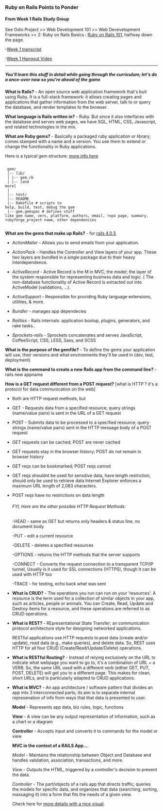 ### Ruby on Rails Points to Ponder 

#### From Week 1 Rails Study Group

See Odin Project >> Web Development 101 >> Web Devevelopment Frameworks >> 2: Ruby on Rails Basics : [Ruby on Rails 101](http://www.theodinproject.com/courses/web-development-101/lessons/ruby-on-rails-basics), halfway down the page.


-[Week 1 transcript](https://github.com/afshinator/OdinRailsStudyGroup/blob/master/week1-transcript.md)

-[Week 1 Hangout Video](http://www.youtube.com/watch?v=5GcvIf-sFe4)

---

##### You'll learn this stuff in detail while going through the curriculum; let's do a once-over now so you're ahead of the game

**What is Rails?** - An open source web application framework that's buit using Ruby. It is a full-stack framework: it allows creating pages and applications that gather information from the web server, talk to or query the database, and render templates to the browser.

**What language is Rails written in?** - Ruby.  But since it also interfaces with the database and serves web pages, we have SQL, HTML, CSS, Javascript, and related technologies in the mix.

**What are Ruby gems?** - Basically a packaged ruby application or library; comes stamped with a name and a version.  You use them to extend or change the functionality in Ruby applications.

Here is a typical gem structure:  [more info here](http://rubylearning.com/blog/2010/12/14/ruby-gems-%E2%80%94-what-why-and-how/)


<code><br>
gem/<br>
|-- lib/<br>
|   |-- gem.rb<br>
|   |-- [and more]<br>
|<br>
|-- test/<br>
|-- README<br>
|-- Rakefile			            # scripts to help, build, test, debug the gem<br>
|-- gem.gemspec			       # defines stuff like gem name, vers, platform, authors, email, repo page, summary, rubyforge_project name, other dependencies<br>
</code>


**What are the gems that make up Rails?** - for [rails 4.0.3](https://rubygems.org/gems/rails),

- *ActionMailer* - Allows you to send emails from your application.

- *ActionPack* -  Handles the Controller and View layers of your app. These two layers are bundled in a single package due to their heavy interdependence.

- *ActiveRecord* - Active Record is the M in MVC, the model; the layer of the system responsible for representing business data and logic.  ( The non-database functionality of Active Record is extracted out into ActiveModel (validations, ...).

- *ActiveSupport* - Responsible for providing Ruby language extensions, utilities, & more.

- *Bundler* - manages app dependecies

- *Railties* - Rails internals: application bootup, plugins, generators, and rake tasks..

- *Sprockets-rails* - Sprockets concatenates and serves JavaScript, CoffeeScript, CSS, LESS, Sass, and SCSS


**What is the purpose of the gemfile?** - To define the gems your application will use, their versions and what environments they'll be used in (dev, test, deployment)


**What is the command to create a new Rails app from the command line?** - 	rails new appname

**How is a GET request different from a POST request?** 
	[what is HTTP ? it's a protocol for data communication on the web]

+ Both are HTTP request methods, but

+ GET - Requests data from a specified resource; query strings (name/value pairs) is sent in the URL of a GET request

+ POST - Submits data to be processed to a specified resource; query strings (name/value pairs) sent in the HTTP message body of a POST request		

+ GET requests can be cached; POST are never cached

+ GET requests stay in the browser history; POST do not remain in browser history

+ GET reqs can be bookmarked; POST reqs cannot

+ GET reqs shouldnt be used for sensitive data, have length restriction, should only be used to retrieve data
	Internet Explorer enforces a maximum URL length of 2,083 characters.

+ POST reqs have no restrictions on data length

	###### FYI, Here are the other possible HTTP Request Methods:

	-HEAD - same as GET but returns only headers & status line, no document body

	-PUT - edit a current resource

	-DELETE - deletes a specified resources

	-OPTIONS - returns the HTTP methods that the server supports

	-CONNECT - Converts the request connection to a transparent TCP/IP tunnel, Usually is it used for SSL connections (HTTPS), though it can be used with HTTP too

	-TRACE - for testing, echo back what was sent

+ **What is CRUD?** - The operations you run can run on your 'resources'.  A resource is the term used for a collection of similar objects in your app, such as articles, people or animals. You can Create, Read, Update and Destroy items for a resource, and these operations are referred to as CRUD operations.

+ **What is REST?** - REpresentational State Transfer; an communication protocol architecture style for designing networked applications. 

	RESTful applications use HTTP requests to post data (create and/or update), read data (e.g., make queries), and delete data. So, REST uses HTTP for all four CRUD (Create/Read/Update/Delete) operations.  

+ **What is RESTful Routing?** - Instead of relying exclusively on the URL to indicate what webpage you want to go to, it's a combination of URL + a VERB. So, the same URL used with a different verb (either GET, PUT, POST, DELETE) will get you to a different page. This makes for clean, short URLs, and is particularly adapted to CRUD applications.

+ **What is MVC?** - An app architecture / software pattern that divides an app into 3 interconnected parts; its aim is to separate internal represenation of info from ways that that data is presented to user.

	**Model** - Represents app data, biz rules, logic, functions

	**View** - A view can be any output representation of information, such as a chart or a diagram

	**Controller** - Accepts input and converts it to commands for the model or view

	**MVC in the context of a RAILS App...**

	*Model* - Maintains the relationship between Object and Database and handles validation, association, transactions, and more.

	*View* - Outputs the HTML, triggered by a controller's decision to present the data. 

	*Controller* - The part/objects of a rails app that directs traffic; queries the models for specific data, and organizes that data (searching, sorting, massaging it) into a form that fits the needs of a given view.

	Check here for [more details with a nice visual](http://betterexplained.com/articles/intermediate-rails-understanding-models-views-and-controllers/).
